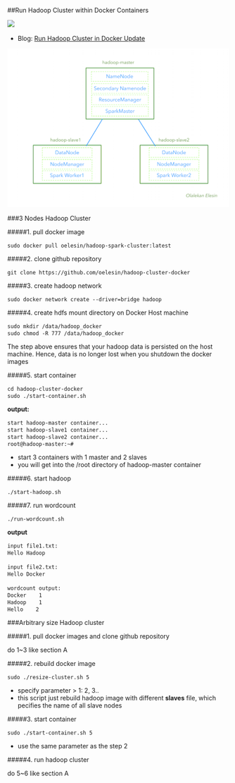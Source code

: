 ##Run Hadoop Cluster within Docker Containers

[![](https://images.microbadger.com/badges/version/oelesin/hadoop-spark-cluster.svg)](https://github.com/OElesin/hadoop-cluster-docker/ "Get your own version badge on microbadger.com")

- Blog: [Run Hadoop Cluster in Docker Update](http://kiwenlau.com/2016/06/26/hadoop-cluster-docker-update-english/)


![alt tag](https://raw.githubusercontent.com/oelesin/hadoop-cluster-docker/master/docker-hadoop-spark-cluster.png)


###3 Nodes Hadoop Cluster

#####1. pull docker image

```
sudo docker pull oelesin/hadoop-spark-cluster:latest
```

#####2. clone github repository

```
git clone https://github.com/oelesin/hadoop-cluster-docker
```

#####3. create hadoop network

```
sudo docker network create --driver=bridge hadoop
```

#####4. create hdfs mount directory on Docker Host machine
```
sudo mkdir /data/hadoop_docker
sudo chmod -R 777 /data/hadoop_docker
```
The step above ensures that your hadoop data is persisted on the host machine. Hence, data is no longer lost when you shutdown the docker images


#####5. start container

```
cd hadoop-cluster-docker
sudo ./start-container.sh
```

**output:**

```
start hadoop-master container...
start hadoop-slave1 container...
start hadoop-slave2 container...
root@hadoop-master:~#
```
- start 3 containers with 1 master and 2 slaves
- you will get into the /root directory of hadoop-master container

#####6. start hadoop

```
./start-hadoop.sh
```

#####7. run wordcount

```
./run-wordcount.sh
```

**output**

```
input file1.txt:
Hello Hadoop

input file2.txt:
Hello Docker

wordcount output:
Docker    1
Hadoop    1
Hello    2
```

###Arbitrary size Hadoop cluster

#####1. pull docker images and clone github repository

do 1~3 like section A

#####2. rebuild docker image

```
sudo ./resize-cluster.sh 5
```
- specify parameter > 1: 2, 3..
- this script just rebuild hadoop image with different **slaves** file, which pecifies the name of all slave nodes


#####3. start container

```
sudo ./start-container.sh 5
```
- use the same parameter as the step 2

#####4. run hadoop cluster

do 5~6 like section A
